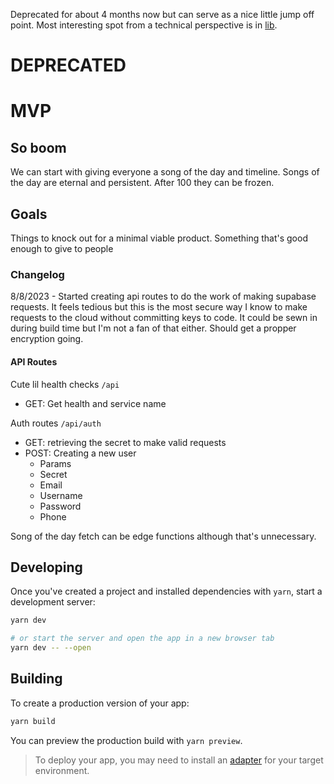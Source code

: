 Deprecated for about 4 months now but can serve as a nice little jump off point. Most interesting spot from a technical perspective is in [lib](./src/lib).

# DEPRECATED

# MVP

## So boom

We can start with giving everyone a song of the day and timeline.
Songs of the day are eternal and persistent. After 100 they can be frozen.

## Goals

Things to knock out for a minimal viable product. Something that's good enough to give to people

### Changelog

8/8/2023 - Started creating api routes to do the work of making supabase requests. It feels tedious but this is the most secure way I know to make requests to the cloud without committing keys to code. It could be sewn in during build time but I'm not a fan of that either. Should get a propper encryption going.

#### API Routes

Cute lil health checks `/api`

- GET: Get health and service name

Auth routes `/api/auth`

- GET: retrieving the secret to make valid requests
- POST: Creating a new user
  - Params
  - Secret
  - Email
  - Username
  - Password
  - Phone

Song of the day fetch can be edge functions although that's unnecessary.

## Developing

Once you've created a project and installed dependencies with `yarn`, start a development server:

```bash
yarn dev

# or start the server and open the app in a new browser tab
yarn dev -- --open
```

## Building

To create a production version of your app:

```bash
yarn build
```

You can preview the production build with `yarn preview`.

> To deploy your app, you may need to install an [adapter](https://kit.svelte.dev/docs/adapters) for your target environment.
